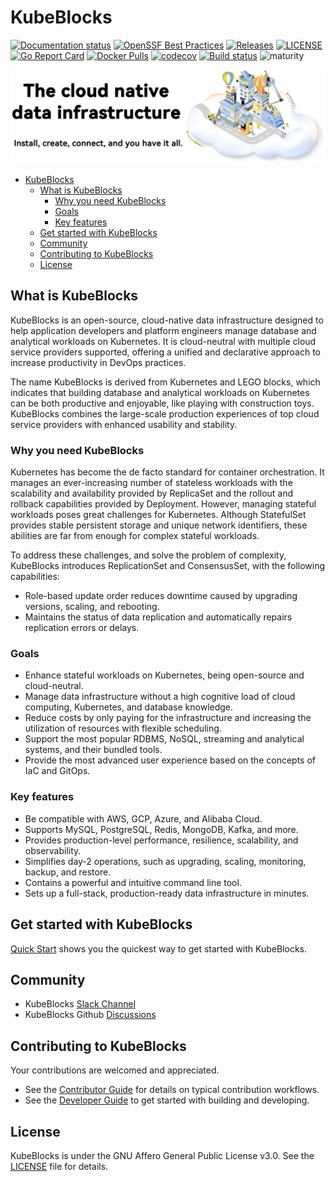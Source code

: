 # KubeBlocks

[![Documentation status](https://github.com/apecloud/kubeblocks.io/workflows/Documentation/badge.svg)](https://kubeblocks.io)
[![OpenSSF Best Practices](https://bestpractices.coreinfrastructure.org/projects/7544/badge)](https://bestpractices.coreinfrastructure.org/projects/7544)
[![Releases](https://img.shields.io/github/v/release/apecloud/kubeblocks)](https://github.com/apecloud/kubeblocks/releases/latest)
[![LICENSE](https://img.shields.io/github/license/apecloud/kubeblocks.svg?style=flat-square)](/LICENSE)
[![Go Report Card](https://goreportcard.com/badge/github.com/apecloud/kubeblocks)](https://goreportcard.com/report/github.com/apecloud/kubeblocks)
[![Docker Pulls](https://img.shields.io/docker/pulls/apecloud/kubeblocks)](https://hub.docker.com/r/apecloud/kubeblocks)
[![codecov](https://codecov.io/gh/apecloud/kubeblocks/branch/main/graph/badge.svg?token=GEH4I1C80Y)](https://codecov.io/gh/apecloud/kubeblocks)
[![Build status](https://github.com/apecloud/kubeblocks/workflows/CICD-PUSH/badge.svg)](https://github.com/apecloud/kubeblocks/actions/workflows/cicd-push.yml)
![maturity](https://img.shields.io/static/v1?label=maturity&message=alpha&color=red)

![image](./docs/img/banner-readme.png)

- [KubeBlocks](#kubeblocks)
  - [What is KubeBlocks](#what-is-kubeblocks)
    - [Why you need KubeBlocks](#why-you-need-kubeblocks)
    - [Goals](#goals)
    - [Key features](#key-features)
  - [Get started with KubeBlocks](#get-started-with-kubeblocks)
  - [Community](#community)
  - [Contributing to KubeBlocks](#contributing-to-kubeblocks)
  - [License](#license)

## What is KubeBlocks

KubeBlocks is an open-source, cloud-native data infrastructure designed to help application developers and platform engineers manage database and analytical workloads on Kubernetes. It is cloud-neutral with multiple cloud service providers supported, offering a unified and declarative approach to increase productivity in DevOps practices.

The name KubeBlocks is derived from Kubernetes and LEGO blocks, which indicates that building database and analytical workloads on Kubernetes can be both productive and enjoyable, like playing with construction toys. KubeBlocks combines the large-scale production experiences of top cloud service providers with enhanced usability and stability.

### Why you need KubeBlocks

Kubernetes has become the de facto standard for container orchestration. It manages an ever-increasing number of stateless workloads with the scalability and availability provided by ReplicaSet and the rollout and rollback capabilities provided by Deployment. However, managing stateful workloads poses great challenges for Kubernetes. Although StatefulSet provides stable persistent storage and unique network identifiers, these abilities are far from enough for complex stateful workloads.

To address these challenges, and solve the problem of complexity, KubeBlocks introduces ReplicationSet and ConsensusSet, with the following capabilities:

- Role-based update order reduces downtime caused by upgrading versions, scaling, and rebooting.
- Maintains the status of data replication and automatically repairs replication errors or delays.

### Goals

- Enhance stateful workloads on Kubernetes, being open-source and cloud-neutral.
- Manage data infrastructure without a high cognitive load of cloud computing, Kubernetes, and database knowledge.
- Reduce costs by only paying for the infrastructure and increasing the utilization of resources with flexible scheduling.
- Support the most popular RDBMS, NoSQL, streaming and analytical systems, and their bundled tools.
- Provide the most advanced user experience based on the concepts of IaC and GitOps.

### Key features

- Be compatible with AWS, GCP, Azure, and Alibaba Cloud.
- Supports MySQL, PostgreSQL, Redis, MongoDB, Kafka, and more.
- Provides production-level performance, resilience, scalability, and observability.
- Simplifies day-2 operations, such as upgrading, scaling, monitoring, backup, and restore.
- Contains a powerful and intuitive command line tool.
- Sets up a full-stack, production-ready data infrastructure in minutes.

## Get started with KubeBlocks

[Quick Start](https://kubeblocks.io/docs/preview/user_docs/quick-start/try-kubeblocks-on-your-laptop) shows you the quickest way to get started with KubeBlocks.

## Community

- KubeBlocks [Slack Channel](https://join.slack.com/t/kubeblocks/shared_invite/zt-1wuhvfww0-WMZOCSvgnAByQ0joAGUi4Q)
- KubeBlocks Github [Discussions](https://github.com/apecloud/kubeblocks/discussions)

## Contributing to KubeBlocks

Your contributions are welcomed and appreciated.

- See the [Contributor Guide](docs/CONTRIBUTING.md) for details on typical contribution workflows.
- See the [Developer Guide](docs/DEVELOPING.md) to get started with building and developing.

## License

KubeBlocks is under the GNU Affero General Public License v3.0.
See the [LICENSE](./LICENSE) file for details.
